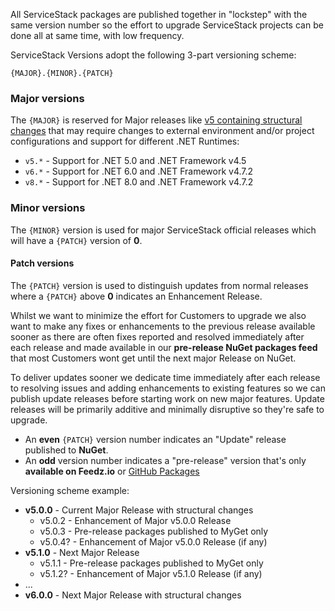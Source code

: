 All ServiceStack packages are published together in "lockstep" with the same version number so the effort to upgrade ServiceStack projects can be done all at same time, with low frequency. 

ServiceStack Versions adopt the following 3-part versioning scheme:

```
{MAJOR}.{MINOR}.{PATCH}
```

### Major versions

The `{MAJOR}` is reserved for Major releases like [v5 containing structural changes](/releases/v5_0_0) that may require changes to external environment and/or project configurations and support for different .NET Runtimes:

 - `v5.*` - Support for .NET 5.0 and .NET Framework v4.5
 - `v6.*` - Support for .NET 6.0 and .NET Framework v4.7.2
 - `v8.*` - Support for .NET 8.0 and .NET Framework v4.7.2

### Minor versions

The `{MINOR}` version is used for major ServiceStack official releases which will have a `{PATCH}` version of **0**.

#### Patch versions

The `{PATCH}` version is used to distinguish updates from normal releases where a `{PATCH}` above **0** indicates an Enhancement Release.

Whilst we want to minimize the effort for Customers to upgrade we also want to make any fixes or enhancements to the 
previous release available sooner as there are often fixes reported and resolved immediately after each release and made 
available in our **pre-release NuGet packages feed** that most Customers wont get until the next major Release on NuGet. 

To deliver updates sooner we dedicate time immediately after each release to resolving issues and adding enhancements 
to existing features so we can publish update releases before starting work on new major features. 
Update releases will be primarily additive and minimally disruptive so they're safe to upgrade.

- An **even** `{PATCH}` version number indicates an "Update" release published to **NuGet**.
- An **odd** version number indicates a "pre-release" version that's only **available on Feedz.io** or [GitHub Packages](/gh-nuget)

Versioning scheme example:

  - **v5.0.0** - Current Major Release with structural changes
    - v5.0.2 - Enhancement of Major v5.0.0 Release
    - v5.0.3 - Pre-release packages published to MyGet only
    - v5.0.4? - Enhancement of Major v5.0.0 Release (if any)
  - **v5.1.0** - Next Major Release
    - v5.1.1 - Pre-release packages published to MyGet only
    - v5.1.2? - Enhancement of Major v5.1.0 Release (if any)
  - ...
  - **v6.0.0** - Next Major Release with structural changes
